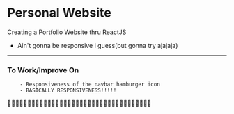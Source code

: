 # Personal Website

Creating a Portfolio Website thru ReactJS
- Ain't gonna be responsive i guess(but gonna try ajajaja)
---
### To Work/Improve On
```
    - Responsiveness of the navbar hamburger icon
    - BASICALLY RESPONSIVENESS!!!!!
```
🚧🚧🚧🚧🚧🚧🚧🚧🚧🚧🚧🚧🚧🚧🚧🚧🚧🚧🚧🚧🚧🚧🚧🚧🚧🚧🚧🚧🚧🚧🚧🚧🚧🚧🚧🚧
